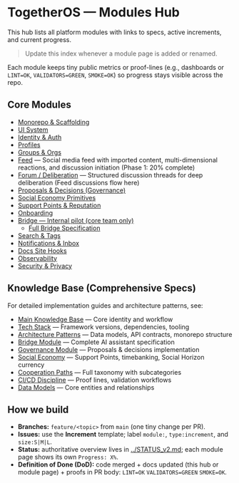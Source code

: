 # TogetherOS — Modules Hub

This hub lists all platform modules with links to specs, active increments, and current progress.

> Update this index whenever a module page is added or renamed.

Each module keeps tiny public metrics or proof-lines (e.g., dashboards or `LINT=OK`, `VALIDATORS=GREEN`, `SMOKE=OK`) so progress stays visible across the repo.

## Core Modules

- [Monorepo & Scaffolding](./scaffold.md)
- [UI System](./ui.md)
- [Identity & Auth](./auth.md)
- [Profiles](./profiles.md)
- [Groups & Orgs](./groups.md)
- [Feed](./feed.md) — Social media feed with imported content, multi-dimensional reactions, and discussion initiation (Phase 1: 20% complete)
- [Forum / Deliberation](./forum.md) — Structured discussion threads for deep deliberation (Feed discussions flow here)
- [Proposals & Decisions (Governance)](../../governance.md)
- [Social Economy Primitives](modules/social-economy.md)
- [Support Points & Reputation](./reputation.md)
- [Onboarding](./onboarding.md)
- [Bridge — Internal pilot (core team only)](./bridge/landing-pilot.md)
  - [Full Bridge Specification](../../bridge.md)
- [Search & Tags](./search.md)
- [Notifications & Inbox](./notifications.md)
- [Docs Site Hooks](./docs-hooks.md)
- [Observability](./observability.md)
- [Security & Privacy](./security.md)

## Knowledge Base (Comprehensive Specs)

For detailed implementation guides and architecture patterns, see:

- [Main Knowledge Base](../../.claude/knowledge/togetheros-kb.md) — Core identity and workflow
- [Tech Stack](../.tech-stack.md) — Framework versions, dependencies, tooling
- [Architecture Patterns](../.architecture.md) — Data models, API contracts, monorepo structure
- [Bridge Module](../../bridge.md) — Complete AI assistant specification
- [Governance Module](../../governance.md) — Proposals & decisions implementation
- [Social Economy](../.modules/social-economy.md) — Support Points, timebanking, Social Horizon currency
- [Cooperation Paths](../../.cooperation-paths.md) — Full taxonomy with subcategories
- [CI/CD Discipline](../../.claude/knowledge/ci-cd-discipline.md) — Proof lines, validation workflows
- [Data Models](../../.data-models.md) — Core entities and relationships

## How we build

- **Branches:** `feature/<topic>` from `main` (one tiny change per PR).
- **Issues:** use the **Increment** template; label `module:`, `type:increment`, and `size:S|M|L`.
- **Status:** authoritative overview lives in [../STATUS_v2.md](../STATUS_v2.md); each module page shows its own `Progress: X%`.
- **Definition of Done (DoD):** code merged + docs updated (this hub or module page) + proofs in PR body: `LINT=OK` `VALIDATORS=GREEN` `SMOKE=OK`.
